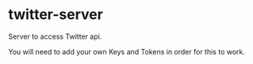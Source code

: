 # twitter-server
Server to access Twitter api.

You will need to add your own Keys and Tokens in order for this to work.
